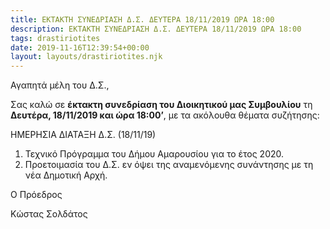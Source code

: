 ```yaml
---
title: ΕΚΤΑΚΤΗ ΣΥΝΕΔΡΙΑΣΗ Δ.Σ. ΔΕΥΤΕΡΑ 18/11/2019 ΩΡΑ 18:00
description: ΕΚΤΑΚΤΗ ΣΥΝΕΔΡΙΑΣΗ Δ.Σ. ΔΕΥΤΕΡΑ 18/11/2019 ΩΡΑ 18:00
tags: drastiriotites
date: 2019-11-16T12:39:54+00:00
layout: layouts/drastiriotites.njk
---
```

Αγαπητά μέλη του Δ.Σ.,

Σας καλώ σε **έκτακτη συνεδρίαση του Διοικητικού μας Συμβουλίου** τη **Δευτέρα, 18/11/2019 και ώρα 18:00’**, με τα ακόλουθα θέματα συζήτησης:

ΗΜΕΡΗΣΙΑ ΔΙΑΤΑΞΗ Δ.Σ. (18/11/19)

1. Τεχνικό Πρόγραμμα του Δήμου Αμαρουσίου για το έτος 2020.
2. Προετοιμασία του Δ.Σ. εν όψει της αναμενόμενης συνάντησης με τη νέα Δημοτική Αρχή.

Ο Πρόεδρος

Κώστας Σολδάτος
<!-- excerpt -->

